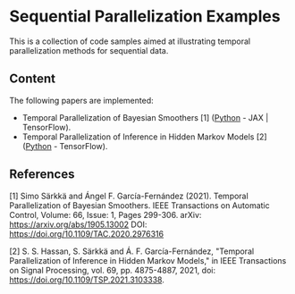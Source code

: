 # Sequential Parallelization Examples
This is a collection of code samples aimed at illustrating temporal parallelization methods for sequential data.

## Content
The following papers are implemented:
- Temporal Parallelization of Bayesian Smoothers [1] ([Python](https://github.com/EEA-sensors/sequential-parallelization-examples/tree/main/python/temporal-parallelization-bayes-smoothers) - JAX | TensorFlow).
- Temporal Parallelization of Inference in Hidden Markov Models [2] ([Python](https://github.com/EEA-sensors/sequential-parallelization-examples/tree/main/python/temporal-parallelization-inference-in-HMMs) - TensorFlow).

## References
[1] Simo Särkkä and Ángel F. García-Fernández (2021). Temporal Parallelization of Bayesian Smoothers. IEEE Transactions on Automatic Control, Volume: 66, Issue: 1, Pages 299-306. arXiv: https://arxiv.org/abs/1905.13002 DOI: https://doi.org/10.1109/TAC.2020.2976316

[2] S. S. Hassan, S. Särkkä and Á. F. García-Fernández, "Temporal Parallelization of Inference in Hidden Markov Models," in IEEE Transactions on Signal Processing, vol. 69, pp. 4875-4887, 2021, doi: https://doi.org/10.1109/TSP.2021.3103338.
